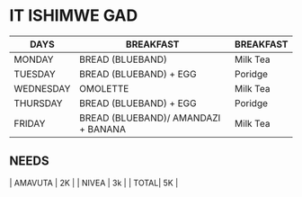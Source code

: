 # IT ISHIMWE GAD 


| DAYS  | BREAKFAST | BREAKFAST |
| ------------- | ------------- | ------------- |
| MONDAY  | BREAD (BLUEBAND)  | Milk Tea |
| TUESDAY  | BREAD (BLUEBAND) + EGG | Poridge |
| WEDNESDAY  | OMOLETTE  | Milk Tea |
| THURSDAY  | BREAD (BLUEBAND) + EGG | Poridge |
| FRIDAY  | BREAD (BLUEBAND)/ AMANDAZI + BANANA  | Milk Tea |

## NEEDS
| AMAVUTA | 2K |
| NIVEA | 3k |
| TOTAL| 5K |
